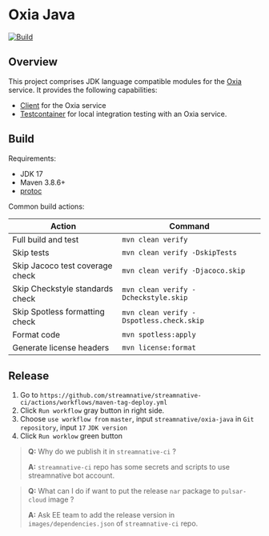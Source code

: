 # Oxia Java

[![Build](https://github.com/streamnative/oxia-client-java/actions/workflows/pr-build-and-test.yml/badge.svg)](https://github.com/streamnative/oxia-client-java/actions/workflows/pr-build-and-test.yml)

## Overview

This project comprises JDK language compatible modules for the [Oxia][oxia] service. It provides
the following capabilities:

- [Client](client/) for the Oxia service
- [Testcontainer](testcontainers/) for local integration testing with an Oxia service.

## Build

Requirements:

* JDK 17
* Maven 3.8.6+
* [protoc](https://grpc.io/docs/protoc-installation/)

Common build actions:

|             Action              |                 Command                  |
|---------------------------------|------------------------------------------|
| Full build and test             | `mvn clean verify`                       |
| Skip tests                      | `mvn clean verify -DskipTests`           |
| Skip Jacoco test coverage check | `mvn clean verify -Djacoco.skip`         |
| Skip Checkstyle standards check | `mvn clean verify -Dcheckstyle.skip`     |
| Skip Spotless formatting check  | `mvn clean verify -Dspotless.check.skip` |
| Format code                     | `mvn spotless:apply`                     |
| Generate license headers        | `mvn license:format`                     |

[oxia]: https://github.com/streamnative/oxia

## Release

1. Go to `https://github.com/streamnative/streamnative-ci/actions/workflows/maven-tag-deploy.yml`
2. Click `Run workflow` gray button in right side.
3. Choose `use workflow from` `master`, input `streamnative/oxia-java` in `Git repository`, input `17` `JDK version`
4. Click `Run worklow` green button

>**Q:** Why do we publish it in `streamnative-ci` ?
> 
>**A:** `streamnative-ci` repo has some secrets and scripts to use streamnative bot account.
>

>**Q:** What can I do if want to put the release `nar` package to `pulsar-cloud` image ?
>
>**A:** Ask EE team to add the release version in `images/dependencies.json` of `streamnative-ci` repo.
> 